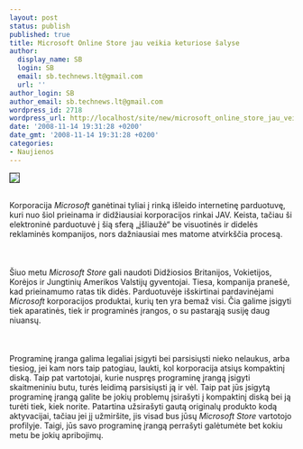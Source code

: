 ```yaml
---
layout: post
status: publish
published: true
title: Microsoft Online Store jau veikia keturiose šalyse
author:
  display_name: SB
  login: SB
  email: sb.technews.lt@gmail.com
  url: ''
author_login: SB
author_email: sb.technews.lt@gmail.com
wordpress_id: 2718
wordpress_url: http://localhost/site/new/microsoft_online_store_jau_veikia_keturiose_salyse/
date: '2008-11-14 19:31:28 +0200'
date_gmt: '2008-11-14 19:31:28 +0200'
categories:
- Naujienos
---
```

<div class="imgright"><img src="http://tbn0.google.com/images?q=tbn:j_WDRg2Y5x_nNM:http://www.grupogeek.com/wp-content/uploads/2007/05/microsoft-logo.jpg" border="1"></div>
<p><br>Korporacija <i>Microsoft</i> ganėtinai tyliai į rinką išleido internetinę parduotuvę, kuri nuo šiol prieinama ir didžiausiai korporacijos rinkai JAV. Keista, tačiau ši elektroninė parduotuvė į šią sferą „įšliaužė“ be visuotinės ir didelės reklaminės kompanijos, nors dažniausiai mes matome atvirkščia procesą.<br />
<br><br />
<br>Šiuo metu <i>Microsoft Store</i> gali naudoti Didžiosios Britanijos, Vokietijos, Korėjos ir Jungtinių Amerikos Valstijų gyventojai. Tiesa, kompanija pranešė, kad prieinamumo ratas tik didės. Parduotuvėje išskirtinai pardavinėjami <i>Microsoft</i> korporacijos produktai, kurių ten yra bemaž visi. Čia galime įsigyti tiek aparatinės, tiek ir programinės įrangos, o su pastarąją susiję daug niuansų.<br />
<br><br />
<br>Programinę įranga galima legaliai įsigyti bei parsisiųsti nieko nelaukus, arba tiesiog, jei kam nors taip patogiau, laukti, kol korporacija atsiųs kompaktinį diską. Taip pat vartotojai, kurie nuspręs programinę įrangą įsigyti skaitmeniniu butu, turės leidimą parsisiųsti ją ir vėl. Taip pat jūs įsigytą programinę įrangą galite be jokių problemų įsirašyti į kompaktinį diską bei ją turėti tiek, kiek norite. Patartina užsirašyti gautą originalų produkto kodą aktyvacijai, tačiau jei jį užmiršite, jis visad bus jūsų <i>Microsoft Store</i> vartotojo profilyje. Taigi, jūs savo programinę įrangą perrašyti galėtumėte bet kokiu metu be jokių apribojimų.<br />
<br></p>
